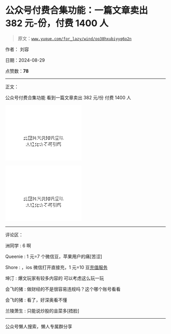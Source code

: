 # 公众号付费合集功能：一篇文章卖出 382 元-份，付费 1400 人

> 原文：[`www.yuque.com/for_lazy/wind/oo38hxubiyyq6o2n`](https://www.yuque.com/for_lazy/wind/oo38hxubiyyq6o2n)

作者： 刘容

日期：2024-08-29

点赞数：**78**

* * *

正文：

公众号付费合集功能 看到一篇文章卖出 382 元/份 付费 1400 人

![](img/7790a522387e6023fa54dea40db11d31.png "None")

![](img/b34677d6b228ba00fd12830d43fc4396.png "None")

* * *

评论区：

洲同学 : 6 啊

Queenie : 1 元=7 个微信豆，苹果用户的痛[苦涩]

Shore : ，ios 微信打开直接充，1 元=10 豆[充值服务](https://webeans.url.cn/mobile/pay)

坤汀 : 爆文玩家有较多内容的 可以考虑这么玩一玩

会飞的猪 : 做财经的不是很容易违规吗？这个哪个账号看看

会飞的猪 : 看了，好深奥看不懂

兰陵萧生 : 只能说炒股的韭菜多[捂脸]

* * *

公众号懒人搜索，懒人专属群分享